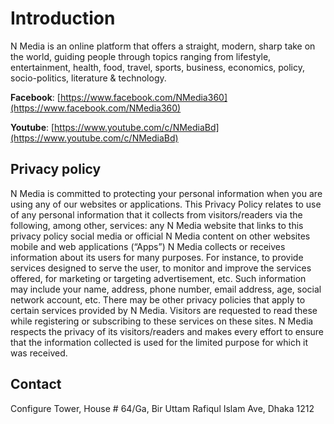 # Introduction
N Media is an online platform that offers a straight, modern, sharp take on the world, guiding people through topics ranging from lifestyle, entertainment, health, food, travel, sports, business, economics, policy, socio-politics, literature & technology.

**Facebook**: [https://www.facebook.com/NMedia360](https://www.facebook.com/NMedia360)

**Youtube**: [https://www.youtube.com/c/NMediaBd](https://www.youtube.com/c/NMediaBd)

## Privacy policy
N Media is committed to protecting your personal information when you are using any of our websites or applications.
This Privacy Policy relates to use of any personal information that it collects from visitors/readers via the following, among other, services: any N Media website that links to this privacy policy social media or official N Media content on other websites mobile and web applications (“Apps”)
N Media collects or receives information about its users for many purposes. For instance, to provide services designed to serve the user, to monitor and improve the services offered, for marketing or targeting advertisement, etc. Such information may include your name, address, phone number, email address, age, social network account, etc.
There may be other privacy policies that apply to certain services provided by N Media. Visitors are requested to read these while registering or subscribing to these services on these sites.
N Media respects the privacy of its visitors/readers and makes every effort to ensure that the information collected is used for the limited purpose for which it was received.

## Contact
Configure Tower, House # 64/Ga, Bir Uttam Rafiqul Islam Ave, Dhaka 1212
